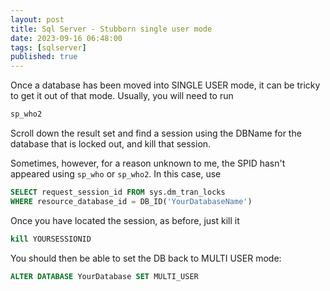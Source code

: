 ```yaml
---
layout: post
title: Sql Server - Stubborn single user mode
date: 2023-09-16 06:48:00
tags: [sqlserver]
published: true
---
```


Once a database has been moved into SINGLE USER mode, it can be tricky to get it out of that mode.  Usually, you will need to run

```sql
sp_who2
```

Scroll down the result set and find a session using the DBName for the database that is locked out, and kill that session.

Sometimes, however, for a reason unknown to me, the SPID hasn't appeared using `sp_who` or `sp_who2`.  In this case, use

```sql
SELECT request_session_id FROM sys.dm_tran_locks 
WHERE resource_database_id = DB_ID('YourDatabaseName')
```

Once you have located the session, as before, just kill it

```sql
kill YOURSESSIONID
```

You should then be able to set the DB back to MULTI USER mode:

```sql
ALTER DATABASE YourDatabase SET MULTI_USER
```